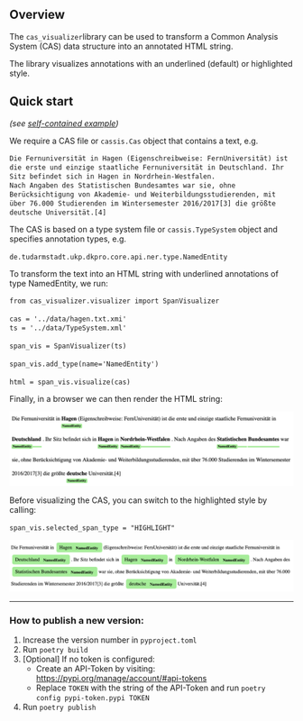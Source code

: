 ## Overview

The `cas_visualizer`library can be used to transform a Common Analysis System (CAS) data structure into an annotated HTML string. 

The library visualizes annotations with an underlined (default) or highlighted style.

## Quick start

*(see [self-contained example](https://github.com/catalpa-cl/cas-visualizer/blob/2185cff13e35fc60086ee44640768d28f754146b/examples/span_visualizer_example.py))*

We require a CAS file or `cassis.Cas` object that contains a text, e.g.

```
Die Fernuniversität in Hagen (Eigenschreibweise: FernUniversität) ist die erste und einzige staatliche Fernuniversität in Deutschland. Ihr Sitz befindet sich in Hagen in Nordrhein-Westfalen. 
Nach Angaben des Statistischen Bundesamtes war sie, ohne Berücksichtigung von Akademie- und Weiterbildungsstudierenden, mit über 76.000 Studierenden im Wintersemester 2016/2017[3] die größte deutsche Universität.[4]
```

The CAS is based on a type system file or `cassis.TypeSystem` object and specifies annotation types, e.g. 

`de.tudarmstadt.ukp.dkpro.core.api.ner.type.NamedEntity`

To transform the text into an HTML string with underlined annotations of type NamedEntity, we run:

```
from cas_visualizer.visualizer import SpanVisualizer

cas = '../data/hagen.txt.xmi'
ts = '../data/TypeSystem.xml'

span_vis = SpanVisualizer(ts)

span_vis.add_type(name='NamedEntity')

html = span_vis.visualize(cas)
```
Finally, in a browser we can then render the HTML string:

![Screenshot_1](https://github.com/catalpa-cl/cas-visualizer/blob/4fb14d0961cc42536a97ab09f6012d5539175f1d/img/readme_img.png?raw=true)

Before visualizing the CAS, you can switch to the highlighted style by calling:

`span_vis.selected_span_type = "HIGHLIGHT"`

![Screenshot_2](https://github.com/catalpa-cl/cas-visualizer/blob/2185cff13e35fc60086ee44640768d28f754146b/img/readme_img2.png?raw=true)

---

### How to publish a new version:

1) Increase the version number in `pyproject.toml`
2) Run `poetry build`
3) [Optional] If no token is configured:
   * Create an API-Token by visiting: https://pypi.org/manage/account/#api-tokens
   * Replace `TOKEN` with the string of the API-Token and run `poetry config pypi-token.pypi TOKEN`
4) Run `poetry publish`